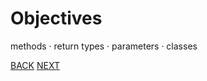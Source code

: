 # Objectives

methods · return types · parameters · classes

[BACK](/index.html) [NEXT](/topics/topic06/lab06/01.html)
